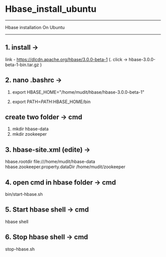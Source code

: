 # Hbase_install_ubuntu
*************************************************
Hbase installation On Ubuntu
*************************************************

## 1. install ->

link - https://dlcdn.apache.org/hbase/3.0.0-beta-1          (. click -> hbase-3.0.0-beta-1-bin.tar.gz )


## 2. nano .bashrc -> 
1. export HBASE_HOME="/home/mudit/hbase/hbase-3.0.0-beta-1"                       


2. export PATH=$PATH:$HBASE_HOME/bin

## create two folder -> cmd
1. mkdir hbase-data
2. mkdir zookeeper
   
## 3. hbase-site.xml (edite) -> 

<configuration>
  <property>
    <name>hbase.rootdir</name>
    <value>file:///home/mudit/hbase-data</value>
  </property>
  <property>
    <name>hbase.zookeeper.property.dataDir</name>
    <value>/home/mudit/zookeeper</value>
  </property>
</configuration>


## 4. open cmd in hbase folder ->  cmd
bin/start-hbase.sh

## 5. Start hbase shell -> cmd
hbase shell

## 6. Stop hbase shell -> cmd
stop-hbase.sh
